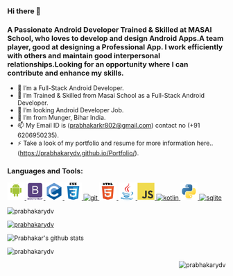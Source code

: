 ﻿### Hi there 👋

### A Passionate Android Developer Trained & Skilled at MASAI School, who loves to develop and design Android Apps.A team player, good at designing a Professional App. I work efficiently with others and maintain good interpersonal relationships.Looking for an opportunity where I can contribute and enhance my skills.


- 🔭 I’m a Full-Stack Android Developer.
- 🌱 I’m Trained & Skilled from Masai School as a Full-Stack Android Developer.
- 👯 I’m looking Android Developer Job.
- 💬 I’m from Munger, Bihar India.
- 📫 My Email ID is (prabhakarkr802@gmail.com) contact no (+91 6206950235).
- ⚡ Take a look of my portfolio and resume for more information here..(https://prabhakarydv.github.io/Portfolio/).

<h3 align="left">Languages and Tools:</h3>
<p align="left"> <a href="https://developer.android.com" target="_blank"> <img src="https://raw.githubusercontent.com/devicons/devicon/master/icons/android/android-original-wordmark.svg" alt="android" width="40" height="40"/> </a> <a href="https://getbootstrap.com" target="_blank"> <img src="https://raw.githubusercontent.com/devicons/devicon/master/icons/bootstrap/bootstrap-plain-wordmark.svg" alt="bootstrap" width="40" height="40"/> </a> <a href="https://www.cprogramming.com/" target="_blank"> <img src="https://raw.githubusercontent.com/devicons/devicon/master/icons/c/c-original.svg" alt="c" width="40" height="40"/> </a> <a href="https://www.w3schools.com/css/" target="_blank"> <img src="https://raw.githubusercontent.com/devicons/devicon/master/icons/css3/css3-original-wordmark.svg" alt="css3" width="40" height="40"/> </a> <a href="https://git-scm.com/" target="_blank"> <img src="https://www.vectorlogo.zone/logos/git-scm/git-scm-icon.svg" alt="git" width="40" height="40"/> </a> <a href="https://www.w3.org/html/" target="_blank"> <img src="https://raw.githubusercontent.com/devicons/devicon/master/icons/html5/html5-original-wordmark.svg" alt="html5" width="40" height="40"/> </a> <a href="https://www.java.com" target="_blank"> <img src="https://raw.githubusercontent.com/devicons/devicon/master/icons/java/java-original.svg" alt="java" width="40" height="40"/> </a> <a href="https://developer.mozilla.org/en-US/docs/Web/JavaScript" target="_blank"> <img src="https://raw.githubusercontent.com/devicons/devicon/master/icons/javascript/javascript-original.svg" alt="javascript" width="40" height="40"/> </a> <a href="https://kotlinlang.org" target="_blank"> <img src="https://www.vectorlogo.zone/logos/kotlinlang/kotlinlang-icon.svg" alt="kotlin" width="40" height="40"/> </a> <a href="https://www.python.org" target="_blank"> <img src="https://raw.githubusercontent.com/devicons/devicon/master/icons/python/python-original.svg" alt="python" width="40" height="40"/> </a> <a href="https://www.sqlite.org/" target="_blank"> <img src="https://www.vectorlogo.zone/logos/sqlite/sqlite-icon.svg" alt="sqlite" width="40" height="40"/> </a> </p>

<p align="left"> <img src="https://komarev.com/ghpvc/?username=prabhakarydv&label=Profile%20views&color=0e75b6&style=flat" alt="prabhakarydv" /> </p>

<p align="left"> <a href="https://github.com/ryo-ma/github-profile-trophy"><img src="https://github-profile-trophy.vercel.app/?username=prabhakarydv" alt="prabhakarydv" /></a> </p>


![Prabhakar's github stats](https://github-readme-stats.vercel.app/api?username=PrabhakarYdv&show_icons=true&theme=radical&locale=en)

<p>&nbsp;<img align="left" src="https://github-readme-stats.vercel.app/api/top-langs?username=prabhakarydv&show_icons=true&locale=en&layout=compact&theme=radical" alt="prabhakarydv" /></p>

<p><img align="right" src="https://github-readme-streak-stats.herokuapp.com/?user=prabhakarydv&" alt="prabhakarydv" /></p>
